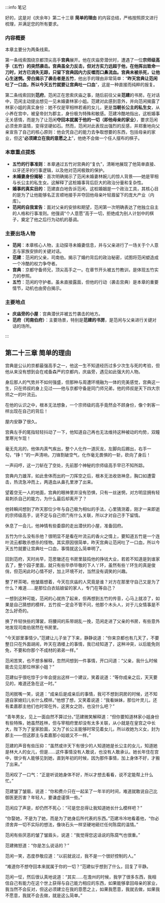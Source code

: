 :::info 笔记

好的，这是对《庆余年》第二十三章 **简单的理由** 的内容总结，严格按照原文进行梳理，并满足您的所有要求。

### 内容概要

本章主要分为两条线索。

第一条线索围绕京都顶尖高手**宫典**展开。他在庆庙旁潜伏时，遭遇了一位**宗师级高手（五竹）**的突然袭击。宫典虽全力反击，但对方实力远超于他，在他挥出致命一刀时，对方已消失无踪，只留下宫典因内力反噬而口鼻流血。宫典未被杀死，让他心生迷惘。旁白揭示了袭击者是**五竹**，他出手的理由非常简单：“**昨天宫典让范闲吐了一口血，所以今天五竹就要让宫典吐一口血**”，这是一种直接而纯粹的报复。

第二条线索回到**范府**。范闲正在思索庆庙之事，随后前往父亲**范建**的书房。在对话中，范闲主动提出想见一见未婚妻林家小姐。范建对此感到意外，并向范闲揭露了林家小姐的真实身份：她不仅是宰相林若甫的女儿，更是**当朝长公主的私生女**，从小养在宫中，被皇帝封为郡主，身份极为特殊和敏感。范建冷酷地指出，这桩婚事无关感情，而是为了让范闲**夺回本就属于他的一切（即他母亲的家业）**，要求范闲必须舍弃温情，变得坚硬如石。然而，范闲对此表现出强烈的反感，并郑重地向父亲宣告了自己的核心原则：他会凭自己的能力去争取想要的东西，包括母亲的家业，但这“**必须建立在我的意愿之上**”，他绝不会做一个任人摆布的棋子。

### 本章重点提炼

*   **五竹的行事准则**：本章通过五竹对宫典的“复仇”，清晰地展现了他简单直接、以牙还牙的行事逻辑，以及他对范闲极致的保护。
*   **未婚妻身份揭秘**：首次明确揭示了范闲未婚妻林婉儿的惊人背景——她是宰相与长公主的私生女。这解释了这桩婚事背后巨大的政治分量和复杂性。
*   **婚事的真实目的**：范建直白地告诉范闲，这桩婚姻是一个政治工具，其核心目的是为了让他能够名正言顺地接手并夺回他母亲叶轻眉留下的庞大产业（内库）。
*   **范闲的自我宣告**：面对父亲的安排和期望，范闲第一次明确表达了他独立自主的人格和行事准则。他强调“个人意愿”高于一切，拒绝成为别人计划中的棋子，奠定了他之后行为动机的基调。

### 主要出场人物

*   **范闲**：本章核心人物，主动探寻未婚妻信息，并与父亲进行了一场关于个人意志与家族安排的关键对话。
*   **范建**：范闲的父亲，司南伯。揭示了婚约背后的政治秘密，试图将范闲塑造成一个冷酷的权力争夺者。
*   **宫典**：京都守备师兄，顶尖高手之一。在章节开头被五竹教训，是体现五竹实力的参照。
*   **五竹**：范闲的守护者。虽未直接露面，但他的行动（袭击宫典）是本章的重要情节，动机也由旁白揭示。

### 主要地点

*   **庆庙旁的小屋**：宫典潜伏并被五竹袭击的地方。
*   **范府（司南伯府）**：主要场景，特别是**范建的书房**，是范闲与父亲进行关键对话的场所。

:::

## 第二十三章 **简单的理由**

宫典是公认的京都最强高手之一，他这一生不知道经历过多少次生与死的考验，但他从来没有想到会在戒备森严的京都内，庆庙旁，遇见如此强大的人物。

身后那人的气势并不如何强盛，但那种与周遭环境融为一体的完美感觉，宫典这一生，只在师叔的身上见过——他与京都守备是同门师兄弟，他的师叔是天下四大宗师之一的叶流云。

在他的认识之中，根本无法想象，一个宗师级的高手竟然会不顾身份，像个刺客一样出现在自己的背后！

屋内安静了很久。

宫典左手的尾指轻轻抖动了一下，他知道自己再也无法维持这种被动的均势，双瞳里寒光乍现！

毫无先兆的，他体内真气疾出，整个人化作一道灰龙，左脚向后踢出，右手一勾，“铮！”的一声清响，刀锋割破空气，化作毫无畏惧的一斩，砍向了身后！

一声闷哼，这一刀斩在了空处，先前那个神秘的宗师级高手早已不知所踪。

宫典内力雄浑，如此舍体而出的一刀挥空之后，根本无法收敛神息，胸口如遭雷击，热流急冲而上，两道血从鼻孔里渗了出来。

望着空无一人的地面，宫典的眼神里并没有恐惧，只有一丝迷惘，对方明显拥有轻易刺杀自己的能力，为什么最后却离开了？

他转瞬间想到了昨天那位少年与自己极为相似的手法，心里猜测着，刚才一来即逝的宗师级高手，说不定与自己师门有什么关联，所以才对自己手下留情。

休息了一会儿，他神情有些委靡的走出潜伏的小屋，准备回府。

五竹为什么没有杀他？很明显不是看在叶流云的香火之情上，要知道五竹是一个连叶流云都敢杀想杀的怪物。其实原因很简单，昨天宫典让范闲吐了一口血，所以今天五竹就要让宫典吐一口血，事情就这么简单明了。

回到范府，天时尚早，范思辙还在书房里鼓捣他的挣钱大业，若若不知道是到谁家去了，整个园子里面，就只有些毕恭毕敬的下人丫环，虽然有些丫环生的真是俊俏，但范闲此时心情不好，加上环境不对，当然没有调笑的兴趣。

整了杯茶喝，他皱眉想着，今天在庆庙的人究竟是谁？对方在那里守自己又是为了什么？难道……是那位白衣姑娘留的家人，专门在等自己？

一想到这种可能，范闲的心就热了起来，但再想到五竹的传音，心马上就凉了，如果是自己猜想的模样，五竹叔一定会不管不问，他那个木头人，对于儿女情事是不怎么好奇的。

换了件轻快些的薄裳，将腰间的系带胡乱一挽，范闲走进了父亲的书房，有些意外地发现司南伯居然在书房里。

“今天部里事情少。”范建让儿子坐了下来，静静说道：“你来京都也有几天了，不要整日只在外面胡闹，昨天在酒楼上的事情，我已经知道了，这种冲突，以后能免则免，不要和你那个不成材的弟弟一样。”

范闲苦笑，也不想多解释，忽然间想到一件事情，开口问道：“父亲，我什么时候能去见见那位林家小姐？”

范建似乎很吃惊于少年会提出这样一个建议，笑着说道：“等你成亲之后，天天要见的，难道还急在这一时。”

范闲抿嘴一笑，说道：“成亲后是成亲后的事情，我可不想到洞房的时候，还不知道自家媳妇儿长什么模样。”他想了想，又笑着说道：“我看妹妹，那位叶灵儿，还有柔嘉郡主他们也时常在外，这男女之防，也没什么吧？”

“青年男女，见上一面自然不算过分。”范建微笑解释道：“但你要知道林家小姐身份有些特殊，她虽然姓林，但与宰相府里却没有太多关联，从小就是在皇宫之中长大，陛下为了皇家脸面，又为了长公主能够时常见着女儿，所以收她为义女，封为郡主——但这郡主与柔嘉那小姑娘又不一样。”

范建的声音有些压抑：“虽然或许天下有很少的人知道她是长公主的女儿，知道她是林大人的女儿，但是……这件事情没有人敢说，也没有人敢承认。她长年住在宫中，很少有人能够见到她，直到年初的时候，因为那件事情，加上身体不好，才搬了出来。”

范闲叹了一口气：“正是听说她身体不好，所以才想去看看，说不定能帮上什么忙。”

范建皱了皱眉，说道：“你和费介只在一起呆了一年半的时间，难道就敢说自己比御医更厉害？年轻人，要谦虚谨慎一些。”

范闲应了声是，却仍然不死心：“可是您总得让我知道她长什么模样吧？”

“你娶她，不是为了她，而是为了她身后所代表的东西。”范建冷冷地看着他，“你必须舍弃一切不实际的想法，像块石头一样坚硬地砸烂任何陈腐的温情。”

范闲有些厌恶的皱了皱眉头，说道：“我觉得您这话说的陈腐气也很重。”

范建微怒道：“你是怎么说话的？”

范闲一笑，态度恭敬应道：“以前就说过，我不是一个很好控制的人。”

“难道你不想夺回本来就属于你的一切？”范建似乎想到了什么，回复了平静。

范闲一怔，然后很认真地说道：“其实……在澹州的时候，我学了很多东西，我相信自己有能力在这个世上获得与自己能力相应的东西，如果能够拿回母亲的家业，我当然不会反对，但这必须建立在我的意愿之上，如果我愿意，我就去做，如果我不愿意，我就不会去做，就是这么简单。”

